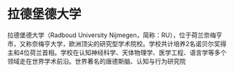# 拉德堡德大学

拉德堡德大学（Radboud University Nijmegen，简称：RU），位于荷兰奈梅亨市，又称奈梅亨大学，欧洲顶尖的研究型学术院校。学校共计培养2名诺贝尔奖得主和4位荷兰首相。学校在认知神经科学、天体物理学、医学工程、语言学等多个领域走在世界学术前沿。世界著名的唐德斯脑、认知与行为研究院
